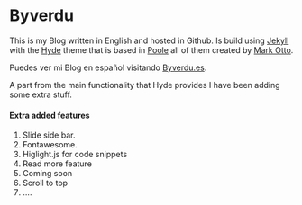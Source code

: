 # Byverdu

This is my Blog written in English and hosted in Github. Is build using [Jekyll](http://jekyllrb.com) with the [Hyde](https://github.com/poole/hyde) theme that is based in [Poole](https://github.com/poole/poole) all of them created by [Mark Otto](https://github.com/mdo).

Puedes ver mi Blog en español visitando [Byverdu.es](http://byverdu.es).

A part from the main functionality that Hyde provides I have been adding some extra stuff.

#### Extra added features 

1. Slide side bar.
2. Fontawesome.
3. Higlight.js for code snippets
4. Read more feature
5. Coming soon
6. Scroll to top
7. ....


